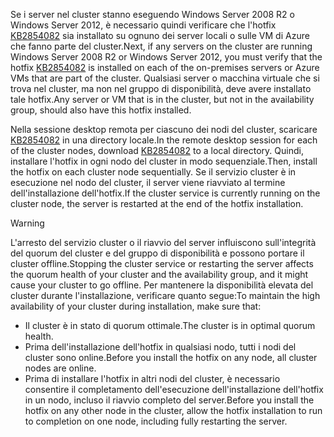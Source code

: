 <span data-ttu-id="92d83-101">Se i server nel cluster stanno eseguendo Windows Server 2008 R2 o Windows Server 2012, è necessario quindi verificare che l'hotfix [KB2854082](http://support.microsoft.com/kb/2854082) sia installato su ognuno dei server locali o sulle VM di Azure che fanno parte del cluster.</span><span class="sxs-lookup"><span data-stu-id="92d83-101">Next, if any servers on the cluster are running Windows Server 2008 R2 or Windows Server 2012, you must verify that the hotfix [KB2854082](http://support.microsoft.com/kb/2854082) is installed on each of the on-premises servers or Azure VMs that are part of the cluster.</span></span> <span data-ttu-id="92d83-102">Qualsiasi server o macchina virtuale che si trova nel cluster, ma non nel gruppo di disponibilità, deve avere installato tale hotfix.</span><span class="sxs-lookup"><span data-stu-id="92d83-102">Any server or VM that is in the cluster, but not in the availability group, should also have this hotfix installed.</span></span>

<span data-ttu-id="92d83-103">Nella sessione desktop remota per ciascuno dei nodi del cluster, scaricare [KB2854082](http://support.microsoft.com/kb/2854082) in una directory locale.</span><span class="sxs-lookup"><span data-stu-id="92d83-103">In the remote desktop session for each of the cluster nodes, download [KB2854082](http://support.microsoft.com/kb/2854082) to a local directory.</span></span> <span data-ttu-id="92d83-104">Quindi, installare l'hotfix in ogni nodo del cluster in modo sequenziale.</span><span class="sxs-lookup"><span data-stu-id="92d83-104">Then, install the hotfix on each cluster node sequentially.</span></span> <span data-ttu-id="92d83-105">Se il servizio cluster è in esecuzione nel nodo del cluster, il server viene riavviato al termine dell'installazione dell'hotfix.</span><span class="sxs-lookup"><span data-stu-id="92d83-105">If the cluster service is currently running on the cluster node, the server is restarted at the end of the hotfix installation.</span></span>

> [!WARNING]
> <span data-ttu-id="92d83-106">L'arresto del servizio cluster o il riavvio del server influiscono sull'integrità del quorum del cluster e del gruppo di disponibilità e possono portare il cluster offline.</span><span class="sxs-lookup"><span data-stu-id="92d83-106">Stopping the cluster service or restarting the server affects the quorum health of your cluster and the availability group, and it might cause your cluster to go offline.</span></span> <span data-ttu-id="92d83-107">Per mantenere la disponibilità elevata del cluster durante l'installazione, verificare quanto segue:</span><span class="sxs-lookup"><span data-stu-id="92d83-107">To maintain the high availability of your cluster during installation, make sure that:</span></span>
> 
> * <span data-ttu-id="92d83-108">Il cluster è in stato di quorum ottimale.</span><span class="sxs-lookup"><span data-stu-id="92d83-108">The cluster is in optimal quorum health.</span></span> 
> * <span data-ttu-id="92d83-109">Prima dell'installazione dell'hotfix in qualsiasi nodo, tutti i nodi del cluster sono online.</span><span class="sxs-lookup"><span data-stu-id="92d83-109">Before you install the hotfix on any node, all cluster nodes are online.</span></span>
> * <span data-ttu-id="92d83-110">Prima di installare l'hotfix in altri nodi del cluster, è necessario consentire il completamento dell'esecuzione dell'installazione dell'hotfix in un nodo, incluso il riavvio completo del server.</span><span class="sxs-lookup"><span data-stu-id="92d83-110">Before you install the hotfix on any other node in the cluster, allow the hotfix installation to run to completion on one node, including fully restarting the server.</span></span>
> 
> 


